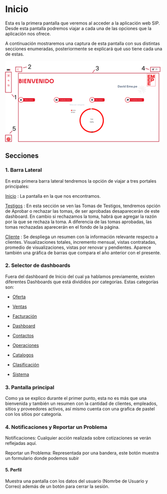 # Inicio

Esta es la primera pantalla que veremos al acceder a la aplicación web SIP. Desde esta pantalla podremos viajar a cada una de las opciones que la aplicación nos ofrece.

A continuación mostraremos una captura de esta pantalla con sus distintas secciones enumeradas, posteriormente se explicará qué uso tiene cada una de estas.

![mainDashboard](../assets/inicioEnum.png)

## Secciones

### 1. Barra Lateral 

En esta primera barra lateral tendremos la opción de viajar a tres portales principales:

<a href="../../portales/inicio/">Inicio</a> : La pantalla en la que nos encontramos.

<a href="../../portales/testigos/">Testigos</a> : En esta sección se ven las Tomas de Testigos, tendremos opción de Aprobar o rechazar las tomas, de ser aprobadas desaparecerán de este dashboard. En cambio si rechazamos la toma, habrá que agregar la razón por la que se rechaza la toma. A diferencia de las tomas aprobadas, las tomas rechazadas aparecerán en el fondo de la página.

<a href="../../portales/cliente/">Cliente</a> : Se despliega un resumen con la información relevante respecto a clientes. Visualizaciones totales, incremento mensual, vistas contratadas, promedio de visualizaciones, vistas por renovar y pendientes. Aparece también una gráfica de barras que compara el año anterior con el presente.

### 2. Selector de dashboards

Fuera del dashboard de Inicio del cual ya hablamos previamente, existen diferentes Dashboards que está divididos por categorías. Estas categorías son:

- <a href="../../oferta/sitios/">Oferta</a> 

- <a href="../../ventas/analisis/">Ventas</a>

- <a href="../../facturacion/solicitud/">Facturación</a>

- <a href="../../dashboard/comercial/">Dashboard</a>

- <a href="../../contactos/clientes/">Contactos</a>

- <a href="../../operaciones/empleados/">Operaciones</a>

- <a href="../../catalogos/sectores/">Catalogos</a>

- <a href="../../clasificacion/plataformas/">Clasificación</a>

- <a href="../../sistema/config/">Sistema</a>

### 3. Pantalla principal
Como ya se explico durante el primer punto, esta no es más que una bienvenida y también un resumen con la cantidad de clientes, empleados, sitios y proveedores activos, así mismo cuenta con una grafica de pastel con los sitios por categoría.

### 4. Notificaciones y Reportar un Problema

Notificaciones: Cualquier acción realizada sobre cotizaciones se verán reflejadas aquí.

Reportar un Problema: Representada por una bandera, este botón muestra un formulario donde podemos subir

#### 5. Perfil 

Muestra una pantalla con los datos del usuario (Nomrbe de Usuario y Correo) además de un botón para cerrar la sesión.